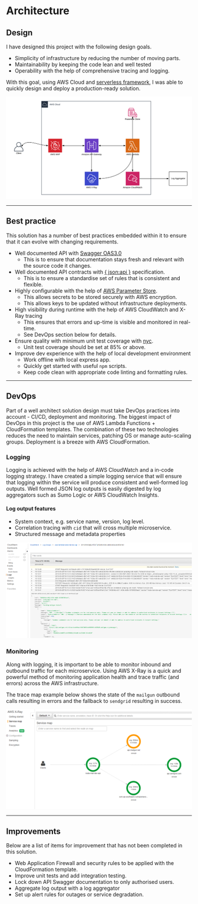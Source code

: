# Architecture

## Design

I have designed this project with the following design goals.

- Simplicity of infrastructure by reducing the number of moving parts.
- Maintainability by keeping the code lean and well tested
- Operability with the help of comprehensive tracing and logging.

With this goal, using AWS Cloud and [serverless framework], I was able to quickly design and deploy a production-ready solution.

![architecture]

---

## Best practice

This solution has a number of best practices embedded within it to ensure that it can evolve with changing requirements.

- Well documented API with [Swagger OAS3.0]
  - This is to ensure that documentation stays fresh and relevant with the source code it changes.
- Well documented API contracts with [{ json:api }] specification.
  - This is to ensure a standardise set of rules that is consistent and flexible.
- Highly configurable with the help of [AWS Parameter Store].
  - This allows secrets to be stored securely with AWS encryption.
  - This allows keys to be updated without infrastructure deployments.
- High visibility during runtime with the help of AWS CloudWatch and X-Ray tracing
  - This ensures that errors and up-time is visible and monitored in real-time.
  - See DevOps section below for details.
- Ensure quality with minimum unit test coverage with [nyc].
  - Unit test coverage should be set at 85% or above.
- Improve dev experience with the help of local development environment
  - Work offline with local express app.
  - Quickly get started with useful `npm` scripts.
  - Keep code clean with appropriate code linting and formatting rules.

---

## DevOps

Part of a well architect solution design must take DevOps practices into account - CI/CD, deployment and monitoring. The biggest impact of DevOps in this project is the use of AWS Lambda Functions + CloudFormation templates. The combination of these two technologies reduces the need to maintain services, patching OS or manage auto-scaling groups. Deployment is a breeze with AWS CloudFormation.

### Logging

Logging is achieved with the help of AWS CloudWatch and a in-code logging strategy. I have created a simple logging service that will ensure that logging within the service will produce consistent and well-formed log outputs. Well formed JSON log outputs is easily digested by log aggregators such as Sumo Logic or AWS CloudWatch Insights.

#### Log output features

- System context, e.g. service name, version, log level.
- Correlation tracing with `cid` that will cross multiple microservice.
- Structured message and metadata properties

![logging]

### Monitoring

Along with logging, it is important to be able to monitor inbound and outbound traffic for each microservice. Using AWS X-Ray is a quick and powerful method of monitoring application health and trace traffic (and errors) across the AWS infrastructure.

The trace map example below shows the state of the `mailgun` outbound calls resulting in errors and the fallback to `sendgrid` resulting in success.

![tracing]

---

## Improvements

Below are a list of items for improvement that has not been completed in this solution.

- Web Application Firewall and security rules to be applied with the CloudFormation template.
- Improve unit tests and add integration testing.
- Lock down API Swagger documentation to only authorised users.
- Aggregate log output with a log aggregator
- Set up alert rules for outages or service degradation.

[serverless framework]: https://serverless.com/
[architecture]: ./.architecture/architecture.png
[swagger oas3.0]: https://swagger.io/specification/
[{ json:api }]: https://jsonapi.org/
[aws parameter store]: https://docs.aws.amazon.com/systems-manager/latest/userguide/systems-manager-parameter-store.html
[nyc]: https://github.com/istanbuljs/nyc
[logging]: ./.architecture/logging.png
[tracing]: ./.architecture/tracing.png
